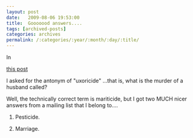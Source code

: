 ```yaml
---
layout: post
date:	2009-08-06 19:53:00
title:  Gooooood answers....
tags: [archived-posts]
categories: archives
permalink: /:categories/:year/:month/:day/:title/
---
```

In 

<a href="http://deponti.livejournal.com/568262.html"> this post </a>

I asked for the antonym of "uxoricide" ...that is, what is the murder of a husband called?

Well, the technically correct term is mariticide, but I got two MUCH nicer answers from a mailing list that I belong to....

1. Pesticide.

2. Marriage.
